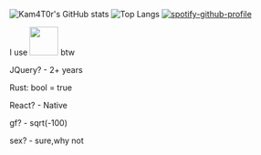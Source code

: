 ![Kam4T0r's GitHub stats](https://github-readme-stats.vercel.app/api?username=Kam4T0r&theme=transparent&show_icons=true)
![Top Langs](https://github-readme-stats.vercel.app/api/top-langs/?username=Kam4T0r&theme=transparent&show_icons=true&layout=compact&langs_count=50)
[![spotify-github-profile](https://spotify-github-profile.kittinanx.com/api/view?uid=31wp6sped4tlgvh6vt3hecw7j3ee&cover_image=true&theme=default&show_offline=true&background_color=121212&interchange=true)](https://github.com/kittinan/spotify-github-profile)

I use <img src="https://cdn0.iconfinder.com/data/icons/flat-round-system/512/archlinux-512.png" width="50px"> btw

JQuery? - 2+ years

Rust: bool = true

React? - Native

gf? - sqrt(-100)

sex? - sure,why not
